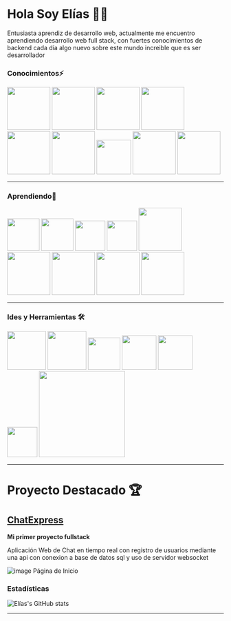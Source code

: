 # Hola Soy Elías 👋🙂
Entusiasta aprendiz de desarrollo web, actualmente me encuentro aprendiendo desarrollo web full stack, con fuertes conocimientos de backend cada día algo nuevo sobre este mundo increible que es ser desarrollador
### Conocimientos⚡
<img src="https://github.com/eliascando/eliascando/assets/75767835/f82bb3e1-315a-495e-9394-9dc9d1d59010" alter="c#" width="100px">
<img src="https://github.com/eliascando/eliascando/assets/75767835/22b75463-f474-48a0-963e-8fd1eed57c07" alter="java" width="100px">
<img src="https://github.com/eliascando/eliascando/assets/75767835/8fbcf7a6-1448-4eb3-a18c-7e8ef87d432f" alter="js" width="100px">
<img src="https://github.com/eliascando/eliascando/assets/75767835/4258cd0c-7123-4c70-a056-bc04c2855a57" alter="html" width="100px">
<img src="https://github.com/eliascando/eliascando/assets/75767835/20c4bccb-cce7-443c-8da1-d55fef3b7c48" alter="css" width="100px">
<img src="https://github.com/eliascando/eliascando/assets/75767835/9757c7e0-0069-49c8-888a-e6efc2101261" alter="git" width="100px">
<img src="https://github.com/eliascando/eliascando/assets/75767835/e1db3654-ee6a-48c3-9e58-d7eea5daf53c" alter="gh" width="80px">
<img src="https://github.com/eliascando/eliascando/assets/75767835/2dea7b73-d136-4088-a988-bd89ad5697fc" alter="mssql" width="100px">
<img src="https://github.com/eliascando/eliascando/assets/75767835/b01e99af-6b1e-4399-a412-5cdc9b19e050" alter="logo" width="100px">

---
### Aprendiendo🌱
<img src="https://github.com/eliascando/eliascando/assets/75767835/e8ce0865-5064-42b0-b2ce-db8efe97a1b4" alter="ts" width="75px">
<img src="https://github.com/eliascando/eliascando/assets/75767835/7d7766a2-3680-4dd8-a3df-9d6fb933a684" alter="react" width="75px">
<img src="https://github.com/eliascando/eliascando/assets/75767835/d22a9204-4e7e-4bf8-81f3-e4d52c8e2e57" alter="nodejs" width="70px">
<img src="https://github.com/eliascando/eliascando/assets/75767835/2467fbfa-b888-405e-bcac-1c2c461f029c" alter="express" width="70px">
<img src="https://github.com/eliascando/eliascando/assets/75767835/b90d12a8-9490-4901-a22b-a5723b239606" alter="logo" width="100px">
<img src="https://github.com/eliascando/eliascando/assets/75767835/cc4b42c6-64e9-49e0-91de-aa34dc0ab4a3" alter="logo" width="100px">
<img src="https://github.com/eliascando/eliascando/assets/75767835/e4946c81-8b5b-4479-99ad-37f6f06b908d" alter="logo" width=100p">
<img src="https://github.com/eliascando/eliascando/assets/75767835/1d7e9502-dd2d-4e6b-b1c3-6603c3ad46aa" alter="logo" width="100px">
<img src="https://github.com/eliascando/eliascando/assets/75767835/5e15550a-4cdd-4825-8f24-c38e207231ed" alter="logo" width="100px">
                                                                                                                     
                                                                                                                                   
---
### Ides y Herramientas 🛠️
                                                                                                                                   

<img src="https://github.com/eliascando/eliascando/assets/75767835/2ad15263-1258-4809-ae5b-6d7ea9201cd2" alter="vscode" width="90px">
<img src="https://github.com/eliascando/eliascando/assets/75767835/36adccd0-3f5c-4967-86e6-51b5a6fb407d" alter="vs" width="90px">
<img src="https://github.com/eliascando/eliascando/assets/75767835/5a1c8281-b11c-4d66-bdcc-27b72eb8496c" alter="netbeans" width="75px">
<img src="https://github.com/eliascando/eliascando/assets/75767835/ea6dc45c-92bf-4f5c-9bfe-754555904988" alter="postman" width="80px">
<img src="https://github.com/eliascando/eliascando/assets/75767835/d71c5828-8b88-4785-bd0e-92f3db2a41c8" alter="illustrator" width="80px">
<img src="https://github.com/eliascando/eliascando/assets/75767835/2ebd483b-6eae-46f4-967e-e69a46975040" alter="windows" width="70px">
<img src="https://github.com/eliascando/eliascando/assets/75767835/c1634d4b-6c9e-4afd-8f0f-6f0e46a86f1c" alter="vercel" width="200px">

---                                                                                                                                     
                                                                                                                                     
#  Proyecto Destacado 🏆
                                                                                                                                     
## [ChatExpress](https://github.com/eliascando/ChatExpress)
                                                                                                                                     
**Mi primer proyecto fullstack**
                                                                                                                                     
Aplicación Web de Chat en tiempo real con registro de usuarios mediante una api con conexion a base de datos sql y uso de servidor websocket 
                                                                                                                                     
![image](https://github.com/eliascando/eliascando/assets/75767835/0f3edb51-4ce6-46f2-b998-48b5bbfa163b)
Página de Inicio

### Estadísticas
![Elías's GitHub stats](https://github-readme-stats.vercel.app/api?username=eliascando&count_private=true&show_icons=true&theme=dark)        

---

<!--
**eliascando/eliascando** is a ✨ _special_ ✨ repository because its `README.md` (this file) appears on your GitHub profile.

Here are some ideas to get you started:

- 🔭 I’m currently working on ...
- 🌱 I’m currently learning ...
- 👯 I’m looking to collaborate on ...
- 🤔 I’m looking for help with ...
- 💬 Ask me about ...
- 📫 How to reach me: ...
- 😄 Pronouns: ...
- ⚡ Fun fact: ...
-->
